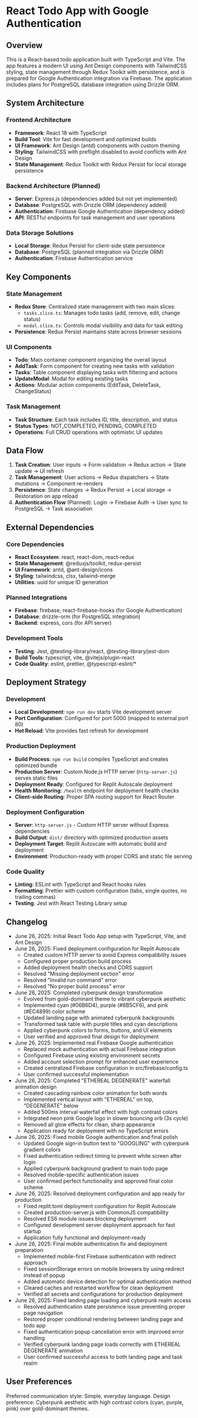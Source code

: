 # React Todo App with Google Authentication

## Overview

This is a React-based todo application built with TypeScript and Vite. The app features a modern UI using Ant Design components with TailwindCSS styling, state management through Redux Toolkit with persistence, and is prepared for Google Authentication integration via Firebase. The application includes plans for PostgreSQL database integration using Drizzle ORM.

## System Architecture

### Frontend Architecture
- **Framework**: React 18 with TypeScript
- **Build Tool**: Vite for fast development and optimized builds
- **UI Framework**: Ant Design (antd) components with custom theming
- **Styling**: TailwindCSS with preflight disabled to avoid conflicts with Ant Design
- **State Management**: Redux Toolkit with Redux Persist for local storage persistence

### Backend Architecture (Planned)
- **Server**: Express.js (dependencies added but not yet implemented)
- **Database**: PostgreSQL with Drizzle ORM (dependency added)
- **Authentication**: Firebase Google Authentication (dependency added)
- **API**: RESTful endpoints for task management and user operations

### Data Storage Solutions
- **Local Storage**: Redux Persist for client-side state persistence
- **Database**: PostgreSQL (planned integration via Drizzle ORM)
- **Authentication**: Firebase Authentication service

## Key Components

### State Management
- **Redux Store**: Centralized state management with two main slices:
  - `tasks.slice.ts`: Manages todo tasks (add, remove, edit, change status)
  - `modal.slice.ts`: Controls modal visibility and data for task editing
- **Persistence**: Redux Persist maintains state across browser sessions

### UI Components
- **Todo**: Main container component organizing the overall layout
- **AddTask**: Form component for creating new tasks with validation
- **Tasks**: Table component displaying tasks with filtering and actions
- **UpdateModal**: Modal for editing existing tasks
- **Actions**: Modular action components (EditTask, DeleteTask, ChangeStatus)

### Task Management
- **Task Structure**: Each task includes ID, title, description, and status
- **Status Types**: NOT_COMPLETED, PENDING, COMPLETED
- **Operations**: Full CRUD operations with optimistic UI updates

## Data Flow

1. **Task Creation**: User inputs → Form validation → Redux action → State update → UI refresh
2. **Task Management**: User actions → Redux dispatchers → State mutations → Component re-renders
3. **Persistence**: State changes → Redux Persist → Local storage → Restoration on app reload
4. **Authentication Flow** (Planned): Login → Firebase Auth → User sync to PostgreSQL → Task association

## External Dependencies

### Core Dependencies
- **React Ecosystem**: react, react-dom, react-redux
- **State Management**: @reduxjs/toolkit, redux-persist
- **UI Framework**: antd, @ant-design/icons
- **Styling**: tailwindcss, clsx, tailwind-merge
- **Utilities**: uuid for unique ID generation

### Planned Integrations
- **Firebase**: firebase, react-firebase-hooks (for Google Authentication)
- **Database**: drizzle-orm (for PostgreSQL integration)
- **Backend**: express, cors (for API server)

### Development Tools
- **Testing**: Jest, @testing-library/react, @testing-library/jest-dom
- **Build Tools**: typescript, vite, @vitejs/plugin-react
- **Code Quality**: eslint, prettier, @typescript-eslint/*

## Deployment Strategy

### Development
- **Local Development**: `npm run dev` starts Vite development server
- **Port Configuration**: Configured for port 5000 (mapped to external port 80)
- **Hot Reload**: Vite provides fast refresh for development

### Production Deployment
- **Build Process**: `npm run build` compiles TypeScript and creates optimized bundle
- **Production Server**: Custom Node.js HTTP server (`http-server.js`) serves static files
- **Deployment Ready**: Configured for Replit Autoscale deployment
- **Health Monitoring**: `/health` endpoint for deployment health checks
- **Client-side Routing**: Proper SPA routing support for React Router

### Deployment Configuration
- **Server**: `http-server.js` - Custom HTTP server without Express dependencies
- **Build Output**: `dist/` directory with optimized production assets
- **Deployment Target**: Replit Autoscale with automatic build and deployment
- **Environment**: Production-ready with proper CORS and static file serving

### Code Quality
- **Linting**: ESLint with TypeScript and React hooks rules
- **Formatting**: Prettier with custom configuration (tabs, single quotes, no trailing commas)
- **Testing**: Jest with React Testing Library setup

## Changelog

- June 26, 2025: Initial React Todo App setup with TypeScript, Vite, and Ant Design
- June 26, 2025: Fixed deployment configuration for Replit Autoscale
  - Created custom HTTP server to avoid Express compatibility issues
  - Configured proper production build process
  - Added deployment health checks and CORS support
  - Resolved "Missing deployment section" error
  - Resolved "Invalid run command" error  
  - Resolved "No proper build process" error
- June 26, 2025: Completed cyberpunk design transformation
  - Evolved from gold-dominant theme to vibrant cyberpunk aesthetic
  - Implemented cyan (#06B6D4), purple (#8B5CF6), and pink (#EC4899) color scheme
  - Updated landing page with animated cyberpunk backgrounds
  - Transformed task table with purple titles and cyan descriptions
  - Applied cyberpunk colors to forms, buttons, and UI elements
  - User verified and approved final design for deployment
- June 26, 2025: Implemented real Firebase Google authentication
  - Replaced mock authentication with actual Firebase integration
  - Configured Firebase using existing environment secrets
  - Added account selection prompt for enhanced user experience
  - Created centralized Firebase configuration in src/firebase/config.ts
  - User confirmed successful implementation
- June 26, 2025: Completed "ETHEREAL DEGENERATE" waterfall animation design
  - Created cascading rainbow color animation for both words
  - Implemented vertical layout with "ETHEREAL" on top, "DEGENERATE" below
  - Added 500ms interval waterfall effect with high contrast colors
  - Integrated neon pink Google logo in slower bouncing orb (3s cycle)
  - Removed all glow effects for clean, sharp appearance
  - Application ready for deployment with no TypeScript errors
- June 26, 2025: Fixed mobile Google authentication and final polish
  - Updated Google sign-in button text to "GOOGLING" with cyberpunk gradient colors
  - Fixed authentication redirect timing to prevent white screen after login
  - Applied cyberpunk background gradient to main todo page
  - Resolved mobile-specific authentication issues
  - User confirmed perfect functionality and approved final color scheme
- June 26, 2025: Resolved deployment configuration and app ready for production
  - Fixed replit.toml deployment configuration for Replit Autoscale
  - Created production-server.js with CommonJS compatibility
  - Resolved ES6 module issues blocking deployment
  - Configured development server deployment approach for fast startup
  - Application fully functional and deployment-ready
- June 26, 2025: Final mobile authentication fix and deployment preparation
  - Implemented mobile-first Firebase authentication with redirect approach
  - Fixed sessionStorage errors on mobile browsers by using redirect instead of popup
  - Added automatic device detection for optimal authentication method
  - Cleared caches and restarted workflow for clean deployment
  - Verified all secrets and configurations for production deployment
- June 26, 2025: Fixed landing page loading and cyberpunk realm access
  - Resolved authentication state persistence issue preventing proper page navigation
  - Restored proper conditional rendering between landing page and todo app
  - Fixed authentication popup cancellation error with improved error handling
  - Verified cyberpunk landing page loads correctly with ETHEREAL DEGENERATE animation
  - User confirmed successful access to both landing page and task realm

## User Preferences

Preferred communication style: Simple, everyday language.
Design preference: Cyberpunk aesthetic with high contrast colors (cyan, purple, pink) over gold-dominant themes.
